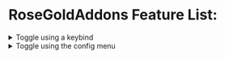 # RoseGoldAddons Feature List:
<details>
<summary>Toggle using a keybind</summary>
	
- All these modules are toggled usign a keybind
	<details>
	<summary>Auto Arrow Align</summary>

	- &emsp;Click keybind to instantly solve Floor 7's Arrow Align terminal
		
	</details>
</details>

<details>
<summary>Toggle using the config menu</summary>
<p>

</p>
</details>
